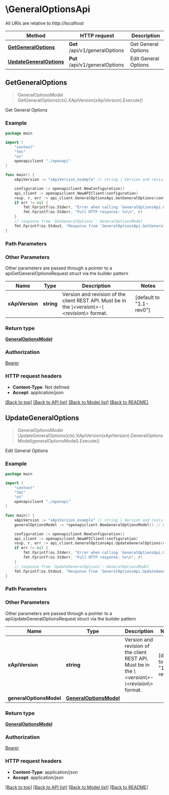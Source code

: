 # \GeneralOptionsApi

All URIs are relative to *http://localhost*

Method | HTTP request | Description
------------- | ------------- | -------------
[**GetGeneralOptions**](GeneralOptionsApi.md#GetGeneralOptions) | **Get** /api/v1/generalOptions | Get General Options
[**UpdateGeneralOptions**](GeneralOptionsApi.md#UpdateGeneralOptions) | **Put** /api/v1/generalOptions | Edit General Options



## GetGeneralOptions

> GeneralOptionsModel GetGeneralOptions(ctx).XApiVersion(xApiVersion).Execute()

Get General Options



### Example

```go
package main

import (
    "context"
    "fmt"
    "os"
    openapiclient "./openapi"
)

func main() {
    xApiVersion := "xApiVersion_example" // string | Version and revision of the client REST API. Must be in the *\\<version\\>-\\<revision\\>* format. (default to "1.1-rev0")

    configuration := openapiclient.NewConfiguration()
    api_client := openapiclient.NewAPIClient(configuration)
    resp, r, err := api_client.GeneralOptionsApi.GetGeneralOptions(context.Background()).XApiVersion(xApiVersion).Execute()
    if err != nil {
        fmt.Fprintf(os.Stderr, "Error when calling `GeneralOptionsApi.GetGeneralOptions``: %v\n", err)
        fmt.Fprintf(os.Stderr, "Full HTTP response: %v\n", r)
    }
    // response from `GetGeneralOptions`: GeneralOptionsModel
    fmt.Fprintf(os.Stdout, "Response from `GeneralOptionsApi.GetGeneralOptions`: %v\n", resp)
}
```

### Path Parameters



### Other Parameters

Other parameters are passed through a pointer to a apiGetGeneralOptionsRequest struct via the builder pattern


Name | Type | Description  | Notes
------------- | ------------- | ------------- | -------------
 **xApiVersion** | **string** | Version and revision of the client REST API. Must be in the *\\&lt;version\\&gt;-\\&lt;revision\\&gt;* format. | [default to &quot;1.1-rev0&quot;]

### Return type

[**GeneralOptionsModel**](GeneralOptionsModel.md)

### Authorization

[Bearer](../README.md#Bearer)

### HTTP request headers

- **Content-Type**: Not defined
- **Accept**: application/json

[[Back to top]](#) [[Back to API list]](../README.md#documentation-for-api-endpoints)
[[Back to Model list]](../README.md#documentation-for-models)
[[Back to README]](../README.md)


## UpdateGeneralOptions

> GeneralOptionsModel UpdateGeneralOptions(ctx).XApiVersion(xApiVersion).GeneralOptionsModel(generalOptionsModel).Execute()

Edit General Options



### Example

```go
package main

import (
    "context"
    "fmt"
    "os"
    openapiclient "./openapi"
)

func main() {
    xApiVersion := "xApiVersion_example" // string | Version and revision of the client REST API. Must be in the *\\<version\\>-\\<revision\\>* format. (default to "1.1-rev0")
    generalOptionsModel := *openapiclient.NewGeneralOptionsModel() // GeneralOptionsModel | 

    configuration := openapiclient.NewConfiguration()
    api_client := openapiclient.NewAPIClient(configuration)
    resp, r, err := api_client.GeneralOptionsApi.UpdateGeneralOptions(context.Background()).XApiVersion(xApiVersion).GeneralOptionsModel(generalOptionsModel).Execute()
    if err != nil {
        fmt.Fprintf(os.Stderr, "Error when calling `GeneralOptionsApi.UpdateGeneralOptions``: %v\n", err)
        fmt.Fprintf(os.Stderr, "Full HTTP response: %v\n", r)
    }
    // response from `UpdateGeneralOptions`: GeneralOptionsModel
    fmt.Fprintf(os.Stdout, "Response from `GeneralOptionsApi.UpdateGeneralOptions`: %v\n", resp)
}
```

### Path Parameters



### Other Parameters

Other parameters are passed through a pointer to a apiUpdateGeneralOptionsRequest struct via the builder pattern


Name | Type | Description  | Notes
------------- | ------------- | ------------- | -------------
 **xApiVersion** | **string** | Version and revision of the client REST API. Must be in the *\\&lt;version\\&gt;-\\&lt;revision\\&gt;* format. | [default to &quot;1.1-rev0&quot;]
 **generalOptionsModel** | [**GeneralOptionsModel**](GeneralOptionsModel.md) |  | 

### Return type

[**GeneralOptionsModel**](GeneralOptionsModel.md)

### Authorization

[Bearer](../README.md#Bearer)

### HTTP request headers

- **Content-Type**: application/json
- **Accept**: application/json

[[Back to top]](#) [[Back to API list]](../README.md#documentation-for-api-endpoints)
[[Back to Model list]](../README.md#documentation-for-models)
[[Back to README]](../README.md)

